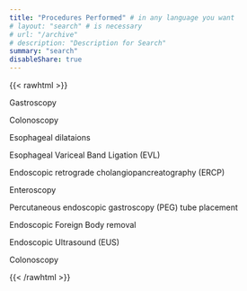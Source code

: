 ```yaml
---
title: "Procedures Performed" # in any language you want
# layout: "search" # is necessary
# url: "/archive"
# description: "Description for Search"
summary: "search"
disableShare: true
---
```


{{< rawhtml >}}

<p class="search-result">Gastroscopy</p>

<p class="search-result">Colonoscopy</p>

<p class="search-result">Esophageal dilataions</p>

<p class="search-result">Esophageal Variceal Band Ligation (EVL)</p>

<p class="search-result">Endoscopic retrograde cholangiopancreatography (ERCP)</p>

<p class="search-result">Enteroscopy</p>

<p class="search-result">Percutaneous endoscopic gastroscopy (PEG) tube placement</p>

<p class="search-result">Endoscopic Foreign Body removal</p>
<p class="search-result">Endoscopic Ultrasound (EUS)</p>

<p class="search-result">Colonoscopy</p>

{{< /rawhtml >}}
